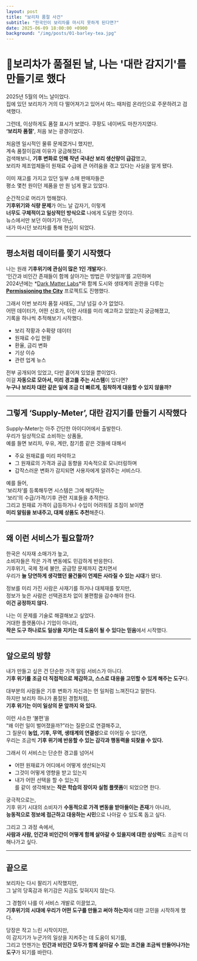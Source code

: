 ```yaml
---
layout: post
title: "보리차 품절 사건"
subtitle: "한국인이 보리차를 마시지 못하게 된다면?"
date: 2025-06-09 18:00:00 +0900
background: "/img/posts/01-barley-tea.jpg"
---
```


# 🧃보리차가 품절된 날, 나는 '대란 감지기'를 만들기로 했다

2025년 5월의 어느 날이었다.  
집에 있던 보리차가 거의 다 떨어져가고 있어서 여느 때처럼 온라인으로 주문하려고 검색했다.

그런데, 이상하게도 품절 표시가 보였다.
쿠팡도 네이버도 마찬가지였다.  
**‘보리차 품절’**, 처음 보는 광경이었다.

처음엔 일시적인 물류 문제겠거니 했지만,  
계속 품절이길래 이유가 궁금해졌다.  
검색해보니, **기후 변화로 인해 작년 국내산 보리 생산량이 급감**했고,  
보리차 제조업체들이 원재료 수급에 큰 어려움을 겪고 있다는 사실을 알게 됐다.

이미 재고를 가지고 있던 일부 소매 판매자들은  
평소 몇천 원이던 제품을 만 원 넘게 팔고 있었다.

순간적으로 머리가 멍해졌다.  
**기후위기와 식량 문제**가 어느 날 갑자기, 이렇게  
**너무도 구체적이고 일상적인 방식으로** 나에게 도달한 것이다.  
뉴스에서만 보던 이야기가 아닌,  
내가 마시던 보리차를 통해 현실이 되었다.

---

## 평소처럼 데이터를 쫓기 시작했다

나는 원래 **기후위기에 관심이 많은 1인 개발자**다.  
‘인간과 비인간 존재들이 함께 살아가는 방법은 무엇일까’를 고민하며  
2024년에는 *[Dark Matter Labs](https://darkmatterlabs.org/)*와 함께 도시와 생태계의 권한을 다루는 **[Permissioning the City](https://www.permissioning.city/)** 프로젝트도 진행했다.

그래서 이번 보리차 품절 사태도, 그냥 넘길 수가 없었다.  
어떤 데이터가, 어떤 신호가, 이런 사태를 미리 예고하고 있었는지 궁금해졌고,  
기록을 하나씩 추적해보기 시작했다.

- 보리 작황과 수확량 데이터
- 원재료 수입 현황
- 환율, 금리 변화
- 기상 이슈
- 관련 업계 뉴스

전부 공개되어 있었고, 다만 흩어져 있었을 뿐이었다.  
이걸 **자동으로 모아서, 미리 경고를 주는 시스템**이 있다면?  
**누구나 보리차 대란 같은 일에 조금 더 빠르게, 침착하게 대응할 수 있지 않을까?**

---

## 그렇게 ‘Supply-Meter’, 대란 감지기를 만들기 시작했다

Supply-Meter는 아주 간단한 아이디어에서 출발한다.  
우리가 일상적으로 소비하는 상품들,  
예를 들면 보리차, 우유, 계란, 참기름 같은 것들에 대해서

- 주요 원재료를 미리 파악하고
- 그 원재료의 가격과 공급 동향을 지속적으로 모니터링하며
- 갑작스러운 변화가 감지되면 사용자에게 알려주는 서비스다.

예를 들어,  
‘보리차’를 등록해두면 시스템은 그에 해당하는  
‘보리’의 수급/가격/기후 관련 지표들을 추적한다.  
그리고 원재료 가격이 급등하거나 수입이 어려워질 조짐이 보이면  
**미리 알림을 보내주고, 대체 상품도 추천**해준다.

---

## 왜 이런 서비스가 필요할까?

한국은 식자재 소매가가 높고,  
소비자들은 작은 가격 변동에도 민감하게 반응한다.  
기후위기, 국제 정세 불안, 공급망 문제까지 겹치면서  
우리가 **늘 당연하게 생각했던 물건들이 언제든 사라질 수 있는 시대**가 됐다.

정보를 미리 가진 사람은 사재기를 하거나 대체재를 찾지만,  
정보가 늦은 사람은 선택권조차 없이 불편함을 감수해야 한다.  
**이건 공정하지 않다.**

나는 이 문제를 기술로 해결해보고 싶었다.  
거대한 플랫폼이나 기업이 아니라,  
**작은 도구 하나로도 일상을 지키는 데 도움이 될 수 있다는 믿음**에서 시작했다.

---

## 앞으로의 방향

내가 만들고 싶은 건 단순한 가격 알림 서비스가 아니다.  
**기후 위기를 조금 더 직접적으로 체감하고, 스스로 대응을 고민할 수 있게 해주는 도구**다.

대부분의 사람들은 기후 변화가 자신과는 먼 일처럼 느껴진다고 말한다.  
하지만 보리차 하나가 품절된 경험처럼,  
**기후 위기는 이미 일상의 문 앞까지 와 있다.**

이런 사소한 ‘불편’을  
“왜 이런 일이 벌어졌을까?”라는 질문으로 연결해주고,  
그 질문이 **농업, 기후, 무역, 생태계의 연결성**으로 이어질 수 있다면,  
우리는 조금씩 **기후 위기에 반응할 수 있는 감각과 행동력을 되찾을 수 있다.**

그래서 이 서비스는 단순한 경고를 넘어서

- 어떤 원재료가 어디에서 어떻게 생산되는지
- 그것이 어떻게 영향을 받고 있는지
- 내가 어떤 선택을 할 수 있는지  
   를 같이 생각해보는 **작은 학습의 장이자 실험 플랫폼**이 되었으면 한다.

궁극적으로는,  
기후 위기 시대의 소비자가 **수동적으로 가격 변동을 받아들이는 존재**가 아니라,  
**능동적으로 정보에 접근하고 대응하는 시민**으로 나아갈 수 있도록 돕고 싶다.

그리고 그 과정 속에서,  
**사람과 사람, 인간과 비인간이 어떻게 함께 살아갈 수 있을지에 대한 상상력**도 조금씩 더해나가고 싶다.

---

## 끝으로

보리차는 다시 팔리기 시작했지만,  
그 날의 당혹감과 위기감은 지금도 잊혀지지 않는다.

그 경험이 나를 이 서비스 개발로 이끌었고,  
**기후위기의 시대에 우리가 어떤 도구를 만들고 써야 하는지**에 대한 고민을 시작하게 했다.

당장은 작고 느린 시작이지만,  
이 감지기가 누군가의 일상을 지켜주는 데 도움이 되기를,  
그리고 언젠가는 **인간과 비인간 모두가 함께 살아갈 수 있는 조건을 조금씩 만들어나가는 도구**가 되기를 바란다.
